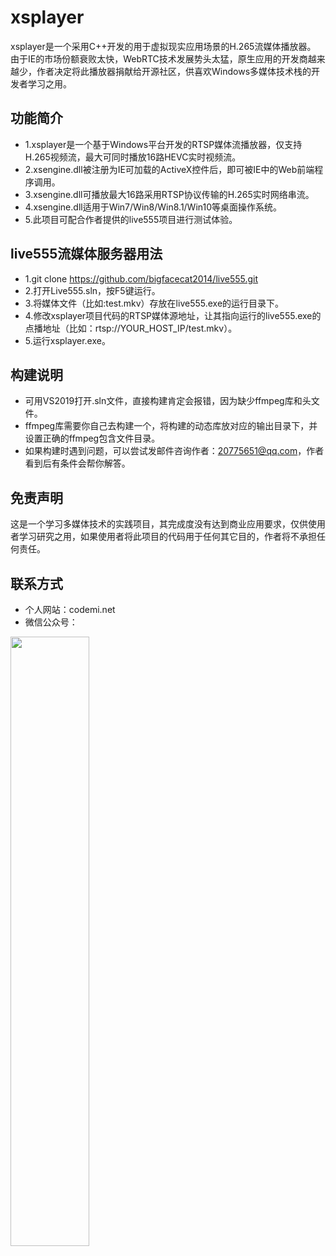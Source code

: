 # xsplayer
xsplayer是一个采用C++开发的用于虚拟现实应用场景的H.265流媒体播放器。
由于IE的市场份额衰败太快，WebRTC技术发展势头太猛，原生应用的开发商越来越少，作者决定将此播放器捐献给开源社区，供喜欢Windows多媒体技术栈的开发者学习之用。

## 功能简介
- 1.xsplayer是一个基于Windows平台开发的RTSP媒体流播放器，仅支持H.265视频流，最大可同时播放16路HEVC实时视频流。
- 2.xsengine.dll被注册为IE可加载的ActiveX控件后，即可被IE中的Web前端程序调用。
- 3.xsengine.dll可播放最大16路采用RTSP协议传输的H.265实时网络串流。
- 4.xsengine.dll适用于Win7/Win8/Win8.1/Win10等桌面操作系统。
- 5.此项目可配合作者提供的live555项目进行测试体验。

## live555流媒体服务器用法
- 1.git clone https://github.com/bigfacecat2014/live555.git
- 2.打开Live555.sln，按F5键运行。
- 3.将媒体文件（比如:test.mkv）存放在live555.exe的运行目录下。
- 4.修改xsplayer项目代码的RTSP媒体源地址，让其指向运行的live555.exe的点播地址（比如：rtsp://YOUR_HOST_IP/test.mkv）。
- 5.运行xsplayer.exe。

## 构建说明
- 可用VS2019打开.sln文件，直接构建肯定会报错，因为缺少ffmpeg库和头文件。
- ffmpeg库需要你自己去构建一个，将构建的动态库放对应的输出目录下，并设置正确的ffmpeg包含文件目录。
- 如果构建时遇到问题，可以尝试发邮件咨询作者：20775651@qq.com，作者看到后有条件会帮你解答。

## 免责声明
这是一个学习多媒体技术的实践项目，其完成度没有达到商业应用要求，仅供使用者学习研究之用，如果使用者将此项目的代码用于任何其它目的，作者将不承担任何责任。

## 联系方式
 - 个人网站：codemi.net   
 - 微信公众号：
 <img src=https://github.com/bigfacecat2014/xsplayer/blob/main/adm_wx_gzh.png width=50% />
 
